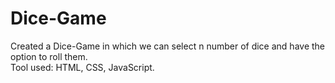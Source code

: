 # Dice-Game

Created a Dice-Game in which we can select n number of dice and have the option to roll them.</li>
<br>
 Tool used: HTML, CSS, JavaScript.</li>





 





